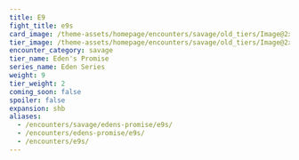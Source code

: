 ```yaml
---
title: E9
fight_title: e9s
card_image: /theme-assets/homepage/encounters/savage/old_tiers/Image@2x.png
tier_image: /theme-assets/homepage/encounters/savage/old_tiers/Image@2x.png
encounter_category: savage
tier_name: Eden's Promise
series_name: Eden Series
weight: 9
tier_weight: 2
coming_soon: false
spoiler: false
expansion: shb
aliases:
  - /encounters/savage/edens-promise/e9s/
  - /encounters/edens-promise/e9s/
  - /encounters/e9s/
---
```

